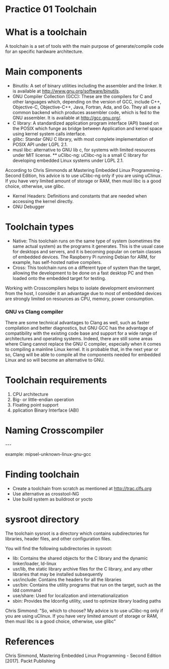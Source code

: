 # Practice 01 Toolchain

# What is a toolchain
A toolchain is a set of tools with the main purpose of generate/compile
code for an specific hardware architecture.

# Main components

* Binutils: A set of binary utilities including the assembler and the linker. 
It is available at http://www.gnu.org/software/binutils.
* GNU Compiler Collection (GCC): These are the compilers for C and other languages
which, depending on the version of GCC, include C++, Objective-C, Objective-C++,
Java, Fortran, Ada, and Go. They all use a common backend which produces assembler
code, which is fed to the GNU assembler. It is available at http://gcc.gnu.org/.
* C library: A standardized application program interface (API) based on the POSIX which funge
as bridge between Application and kernel space using kernel system calls interface.
* glibc: Standar GNU C library, with most complete implementation of POSIX API under LGPL 2.1.
* musl libc: alternative to GNU lib c, for systems with limited resources under MIT license. 
** uClibc-ng: uClibc-ng is a small C library for developing embedded Linux systems under LGPL 2.1.

According  to Chris Simmonds at Mastering Embedded Linux Programming - Second Edition, his advice
is to use uClibc-ng only if you are using uClinux. If you have very limited amount of storage or
RAM, then musl libc is a good choice, otherwise, use glibc.

* Kernel Headers: Definitions and constants that are needed when accessing the kernel directly.
* GNU Debugger


# Toolchain types

* Native: This toolchain runs on the same type of system (sometimes the same actual system)
as the programs it generates. This is the usual case for desktops and servers, and it is
becoming popular on certain classes of embedded devices. The Raspberry Pi running Debian for ARM,
for example, has self-hosted native compilers.
* Cross: This toolchain runs on a different type of system than the target, allowing the
development to be done on a fast desktop PC and then loaded onto the embedded target for testing.


Working with Crosscompilers helps to isolate development environment from the host,
I consider it an advantage due to most of embedded devices are strongly limited on
resources as CPU, memory, power consumption.

### GNU vs Clang compiler

There are some technical advantages to Clang as well, such as faster compilation
and better diagnostics, but GNU GCC has the advantage of compatibility with the
existing code base and support for a wide range of architectures and operating systems.
Indeed, there are still some areas where Clang cannot replace the GNU C compiler,
especially when it comes to compiling a mainline Linux kernel.
It is probable that, in the next year or so, Clang will be able to compile all the
components needed for embedded Linux and so will become an alternative to GNU.

# Toolchain requirements
1. CPU architecture
2. Big- or little-endian operation
3. Floating point support
4. pplication Binary Interface (ABI)

# Naming Crosscompiler
<cpu>-<vendor>-<kernel>-<OS>

example:
mipsel-unknown-linux-gnu-gcc

# Finding toolchain

* Create a toolchain from scratch as mentioned at http://trac.clfs.org
* Use alternative as crosstool-NG
* Use build system as buildroot or yocto

# sysroot directory
The toolchain sysroot is a directory which contains subdirectories for libraries, header files,
and other configuration files.

You will find the following subdirectories in sysroot:

* lib: Contains the shared objects for the C library and the dynamic linker/loader, ld-linux
* usr/lib, the static library archive files for the C library, and any other libraries that
may be installed subsequently
* usr/include: Contains the headers for all the libraries
* usr/bin: Contains the utility programs that run on the target, such as the ldd command
* use/share: Used for localization and internationalization
* sbin: Provides the ldconfig utility, used to optimize library loading paths

Chris Simmond: "So, which to choose? My advice is to use uClibc-ng only if you are using uClinux.
If you have very limited amount of storage or RAM, then musl libc is a good choice, otherwise, use glibc"

# References
Chris Simmond, Mastering Embedded Linux Programming - Second Edition [2017]. Packt Publishing

